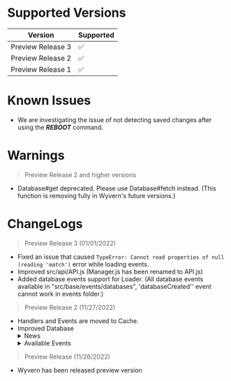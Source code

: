 # Supported Versions

| Version           | Supported          |
| ----------------- | ------------------ |
| Preview Release 3 | :white_check_mark: |
| Preview Release 2 | :white_check_mark: |
| Preview Release 1 | :white_check_mark: |

# Known Issues

- We are investigating the issue of not detecting saved changes after using the <b><i>REBOOT</i></b> command.

# Warnings

> Preview Release 2 and higher versions

- Database#get deprecated. Please use Database#fetch instead. (This function is removing fully in Wyvern's future versions.)

# ChangeLogs

> Preview Release 3 (01/01/2022)

- Fixed an issue that caused `TypeError: Cannot read properties of null (reading 'match')` error while loading events.
- Improved src/api/API.js (Manager.js has been renamed to API.js)
- Added database events support for Loader. (All database events available in "src/base/events/databases", 'databaseCreated'' event cannot work in events folder.)

> Preview Release 2 (11/27/2022)

- Handlers and Events are moved to Cache.
- Improved Database
  <details>
  <summary>News</summary>
  - Database#get deprecated. Please use Database#fetch instead. (This function is removing fully in Wyvern's future versions.)
  <br>
  - Added events.
  </details>
  <details>
    <summary>Available Events</summary>
    <i>
       databaseCreated<br>
       databaseDeleted<br>
       dataSaveRequest<br>
       dataSaved<br>
       dataDeleteRequest<br> 
       dataDeleted<br>
       dataSubstrackRequest<br>
       dataSubstracked<br>
       dataPushRequest<br>
       dataPushed<br>
       dataPullRequest<br>
       dataPulled<br>
       dataFetchRequest<br>
       dataFetched<br>
       dataGetRequest !<br>
       dataGetted !<br>
       dataHasRequest<br>
       dataHased<br>
       error<br>
    </i>
    <i>
      <h5>! This event is removing fully in Wyvern's future versions.</h5>
      <h5>Events are available in Database#Events</h5>
    </i>
  </details>

> Preview Release (11/26/2022)

- Wyvern has been released preview version
